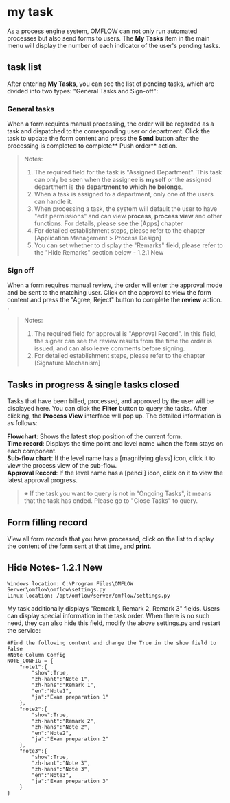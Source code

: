 

# my task

As a process engine system, OMFLOW can not only run automated processes but also send forms to users. The **My Tasks** item in the main menu will display the number of each indicator of the user's pending tasks.

## task list

After entering **My Tasks**, you can see the list of pending tasks, which are divided into two types: "General Tasks and Sign-off":

### General tasks

When a form requires manual processing, the order will be regarded as a task and dispatched to the corresponding user or department. Click the task to update the form content and press the **Send** button after the processing is completed to complete** Push order** action.

> Notes:  
> 1. The required field for the task is "Assigned Department". This task can only be seen when the assignee is **myself** or the assigned department is **the department to which he belongs**.
> 2. When a task is assigned to a department, only one of the users can handle it.
> 3. When processing a task, the system will default the user to have "edit permissions" and can view **process, process view** and other functions. For details, please see the [Apps] chapter
> 4. For detailed establishment steps, please refer to the chapter [Application Management > Process Design]  
> 5. You can set whether to display the "Remarks" field, please refer to the "Hide Remarks" section below - 1.2.1 New  

### Sign off

When a form requires manual review, the order will enter the approval mode and be sent to the matching user. Click on the approval to view the form content and press the "Agree, Reject" button to complete the **review** action. .

> Notes:  
> 1. The required field for approval is "Approval Record". In this field, the signer can see the review results from the time the order is issued, and can also leave comments before signing.  
> 2. For detailed establishment steps, please refer to the chapter [Signature Mechanism]

## Tasks in progress & single tasks closed

Tasks that have been billed, processed, and approved by the user will be displayed here. You can click the **Filter** button to query the tasks. After clicking, the **Process View** interface will pop up. The detailed information is as follows:

**Flowchart**: Shows the latest stop position of the current form.  
**Time record**: Displays the time point and level name when the form stays on each component.  
**Sub-flow chart**: If the level name has a [magnifying glass] icon, click it to view the process view of the sub-flow.  
**Approval Record**: If the level name has a [pencil] icon, click on it to view the latest approval progress.

> ※ If the task you want to query is not in "Ongoing Tasks", it means that the task has ended. Please go to "Close Tasks" to query.

## Form filling record

View all form records that you have processed, click on the list to display the content of the form sent at that time, and **print**.

## Hide Notes- 1.2.1 New

```
Windows location: C:\Program Files\OMFLOW Server\omflow\omflow\settings.py
Linux location: /opt/omflow/server/omflow/settings.py
```

My task additionally displays "Remark 1, Remark 2, Remark 3" fields. Users can display special information in the task order. When there is no such need, they can also hide this field, modify the above settings.py and restart the service:

```
#Find the following content and change the True in the show field to False
#Note Column Config
NOTE_CONFIG = {
    "note1":{
        "show":True,
        "zh-hant":"Note 1",
        "zh-hans":"Remark 1",
        "en":"Note1",
        "ja":"Exam preparation 1"
    },
    "note2":{
        "show":True,
        "zh-hant":"Remark 2",
        "zh-hans":"Note 2",
        "en":"Note2",
        "ja":"Exam preparation 2"
    },
    "note3":{
        "show":True,
        "zh-hant":"Note 3",
        "zh-hans":"Note 3",
        "en":"Note3",
        "ja":"Exam preparation 3"
    }
}
```